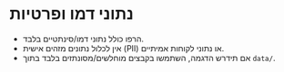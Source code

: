 # נתוני דמו ופרטיות

- הרפו כולל נתוני דמו/סינתטיים בלבד.
- אין לכלול נתונים מזהים אישית (PII) או נתוני לקוחות אמיתיים.
- אם תידרש הדגמה, השתמשו בקבצים מוחלשים/מסונתזים בלבד בתוך `data/`.

